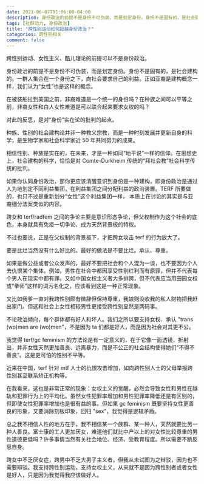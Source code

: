 ```yaml
---
date: 2021-06-07T01:06:00-04:00
description: 身份政治的前提不是身份不可伪装，而是划定身份。身份不是固有的，是社会建构的。
tags: [社群动力, 身份政治]
title: "跨性别运动如何超越身份政治？"
categories: 跨性别相关
comment: false
---
```

跨性别运动、女性主义、酷儿理论的前提可以不是身份政治。

身份政治的前提不是身份不可伪装，而是划定身份。身份不是固有的，是社会建构的。一群人集合在一个身份之下，向社会要求自己的利益。正如亚裔是建构概念一样，我们认为“女性”也是这样的概念。

在被装船拉到美国之前，非裔难道是一个统一的身份吗？在种族之间可以平等之前，非裔女性和白人女性难道是可以联合起来要求女权的吗？

对此的反思，是对“身份”实在论的批判的起点。

种族、性别的社会建构论并非一种教义宗教，而是一种时刻发展并更新自身的科学，是生物学家和社会科学家近 50 年共同努力的成果。

相信性别、种族是实在的，在未来，才是一种如同“地平说”一样的信仰。在思想史上，社会建构的科学，恰恰是对 Comte-Durkheim 传统的“拜社会教”社会科学传统的批判。

如果你认同身份政治，那你更应该清醒意识到身份是一种建构，即身份政治是通过人为地划定不同利益集团，在利益集团之间分配利益的政治装置。TERF 所要做的，也只不过是重新划分“女性”这个利益集团一样， 本质上在讨论的其实是与亚裔细分法案类似的内容。

跨女和 terf/radfem 之间的争论主要是意识形态争论，但父权制作为这个社会的底色，本身就具有免疫一切争论、成为天然背景板的特权。

不过也要说，正是在父权制的背景板下，才把跨女攻击 terf 的行为放大了。

要是比烂当然没有什么好比的。最好的做法是不要比烂。承认、尊重。

如果是做公益或者公众发声的，最好不要把社会和个人混为一谈，也不要因为个人去仇恨某个集体。例如，男性在社会中都因享受性别红利而有原罪，但并不代表每个男人在现实中都有罪。又如中国女权主义者大多排跨，但不代表应当用田园女权或“拳师”这样的词污名化之，应该看到这是一种正常现象。

又比如我爹一直对我跨性别颇有微辞但保持尊重，我娘则没收我的私人财物把我赶出家门。但这和社会上女性相较男性更接受跨性别显然是两码事。

不论政治倾向，每个群体都有好人和坏人。我们之所以要支持女权、承认 "trans (wo)men are (wo)men"，不是因为 ta 们都是好人，而是因为社会对其更不公。

我觉得 terf/gc feminism 的方法论是有一定意义的，在于它像一面透镜，折射出，并非女性天然更加善良、远离暴力，而是不公正的社会结构使得她们“不得不善良”。这是更可怕的性别不平等。

近来在中国，terf 针对 mtf 人士的仇恨攻击增加，如向跨性别人士的父母举报跨性别甚至联系矫正机构等。

在我看来，这也是非常正常的现象：女权主义的觉醒，必然会导致女性和男性在越轨和犯罪行为上的平均化。虽然女性犯罪率增加和男性犯罪率降低还是有区别的，但即使女性犯罪率增加也是很有益的事。但如果 gc feminism 既要坚持女性更善良的形象，又要消除刻板印象，回归 "sex"，我觉得是逻辑矛盾。

总之我不相信人性的地方在于，我不相信某一个族群、某一种人，天然就要比另一种人善良。富士康的工人更加厌女，难道他们就比中产以上的对女性比较尊重的男性道德更低吗？许多事情当然有关社会地位、经济、受教育程度。所以需要不断反思自身。

跨女中不乏厌女症，跨男中不乏大男子主义者，但我从未试图为之辩驳，因为也不需要辩驳。我支持跨性别运动，支持女权主义，从来就不是因为跨性别者或者女性是好人，只是因为我觉得我应该做好人。

